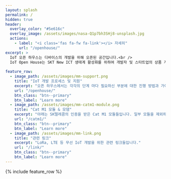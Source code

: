 ```yaml
---
layout: splash
permalink: /
hidden: true
header:
  overlay_color: "#5e616c"
  overlay_image: /assets/images/nasa-Q1p7bh3SHj8-unsplash.jpg
  actions:
    - label: "<i class='fas fa-fw fa-link'></i> 자세히"    
      url: "/openhouse/"
excerpt: >
  IoT 오픈 하우스는 디바이스의 개발을 위해 오픈된 공간입니다.<br />
  IoT Open House는 SKT New ICT 생태계 활성화를 위하여 개발자 및 스타트업의 상품 개발부터 서비스 사용화까지 종합적으로 지원하고 개발자를 육성하는 Eco-Player 역할을 수행합니다.<br /> 
  
feature_row:
  - image_path: /assets/images/mm-support.png
    title: "IoT 개발 프로세스 및 지원"
    excerpt: "오픈 하우스에서는 각각의 단계 마다 필요하신 부분에 대한 진행 방법과 가이드를 해 드리고 있습니다."
    url: "/openhouse/"
    btn_class: "btn--primary"
    btn_label: "Learn more"
  - image_path: /assets/images/mm-catm1-module.png
    title: "Cat M1 모듈 & 모뎀"
    excerpt: "아래는 SK텔레콤의 인증을 받은 Cat M1 모듈들입니다. 일부 모듈을 제외하고는 대부분은 Qualcomm 사의 MDM9206(또는 MDM9205) 칩을 사용했습니다."
    url: "/catm1/"
    btn_class: "btn--primary"
    btn_label: "Learn more"
  - image_path: /assets/images/mm-link.png
    title: "관련 링크"
    excerpt: "LoRa, LTE 등 무선 IoT 개발을 위한 관련 링크들입니다."
    url: "/link/"
    btn_class: "btn--primary"
    btn_label: "Learn more"      
---
```


{% include feature_row %}
